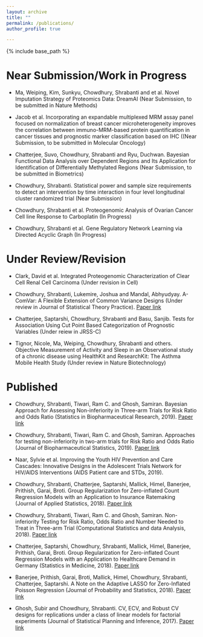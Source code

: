 ```yaml
---
layout: archive
title: ""
permalink: /publications/
author_profile: true

---
```


{% include base_path %}

Near Submission/Work in Progress
======
* Ma, Weiping, Kim, Sunkyu, Chowdhury, Shrabanti and et al. Novel Imputation Strategy of Proteomics Data: DreamAI (Near Submission, to be submitted in Nature Methods)

* Jacob et al. Incorporating an expandable multiplexed MRM assay panel focused on normalization of breast cancer microheterogeneity improves the correlation between immuno-MRM-based protein quantification in cancer tissues and prognostic marker classification based on IHC ((Near Submission, to be submitted in Molecular Oncology)

* Chatterjee, Suvo, Chowdhury, Shrabanti and Ryu, Duchwan. Bayesian Functional Data Analysis over Dependent Regions and Its Application for Identification of Differentially Methylated Regions (Near Submission, to be submitted in Biometrics)

* Chowdhury, Shrabanti. Statistical power and sample size requirements to detect an intervention by time interaction in four level longitudinal cluster randomized trial (Near Submission)

* Chowdhury, Shrabanti et al. Proteogenomic Analysis of Ovarian Cancer Cell line Response to Carboplatin (In Progress)

* Chowdhury, Shrabanti et al. Gene Regulatory Network Learning via Directed Acyclic Graph (In Progress)



Under Review/Revision
======
* Clark, David et al. Integrated Proteogenomic Characterization of Clear Cell Renal Cell Carcinoma (Under revision in Cell) 
	    
* Chowdhury, Shrabanti, Lukemire, Joshua and Mandal, Abhyudyay. A-ComVar: A Flexible Extension of Common Variance Designs (Under review in Journal of Statistical Theory Practice). [Paper link](https://arxiv.org/abs/1904.02597)	
           
* Chatterjee, Saptarshi, Chowdhury, Shrabanti and Basu, Sanjib. Tests for Association Using Cut Point Based Categorization of Prognostic Variables (Under reiew in JRSS-C)
       
* Tignor, Nicole, Ma, Weiping,  Chowdhury, Shrabanti and others. Objective Measurement of Activity and Sleep in an Observational study of a chronic disease using HealthKit and ResearchKit: The Asthma Mobile Health Study (Under review in Nature Biotechnology)
		

  
Published
======
* Chowdhury, Shrabanti, Tiwari, Ram C. and Ghosh, Samiran. Bayesian Approach for Assessing Non-inferiority in Three-arm Trials for Risk Ratio and Odds Ratio (Statistics in Biopharmaceutical Research, 2019). [Paper link](https://amstat.tandfonline.com/doi/full/10.1080/19466315.2018.1554504)
			
* Chowdhury, Shrabanti, Tiwari, Ram C. and Ghosh, Samiran. Approaches for testing non-inferiority in two-arm trials for Risk Ratio and Odds Ratio (Journal of Biopharmaceutical Statistics, 2019). [Paper link](https://www.tandfonline.com/doi/abs/10.1080/10543406.2019.1572616)
			
* Naar, Sylvie et al. Improving the Youth HIV Prevention and Care Cascades: Innovative Designs in the Adolescent Trials Network for HIV/AIDS Interventions (AIDS Patient care and STDs, 2019). 
		 		
* Chowdhury, Shrabanti, Chatterjee, Saptarshi, Mallick, Himel, Banerjee, Prithish, Garai, Broti. Group Regularization for Zero-inflated Count Regression Models with an Application to Insurance Ratemaking (Journal of Applied Statistics, 2018). [Paper link](https://www.tandfonline.com/doi/abs/10.1080/02664763.2018.1555232)
		 
			
* Chowdhury, Shrabanti, Tiwari, Ram C. and Ghosh, Samiran. Non-inferiority Testing for Risk Ratio, Odds Ratio and Number Needed to Treat in Three-arm Trial (Computational Statistics and data Analysis, 2018). [Paper link](https://www.sciencedirect.com/science/article/pii/S0167947318302019)
			
* Chatterjee, Saptarshi, Chowdhury, Shrabanti, Mallick, Himel, Banerjee, Prithish, Garai, Broti. Group Regularization for Zero-inflated Count Regression Models with an Application to Healthcare Demand in Germany (Statistics in Medicine, 2018). [Paper link](https://onlinelibrary.wiley.com/doi/abs/10.1002/sim.7804)
			

* Banerjee, Prithish, Garai, Broti, Mallick, Himel, Chowdhury, Shrabanti, Chatterjee, Saptarshi. A Note on the Adaptive LASSO for Zero-Inflated Poisson Regression (Journal of Probability and Statistics, 2018). [Paper link](https://www.hindawi.com/journals/jps/2018/2834183/abs/)
			
* Ghosh, Subir and Chowdhury, Shrabanti. CV, ECV, and Robust CV designs for replications under a class of linear models for factorial experiments (Journal of Statistical Planning and Inference, 2017). [Paper link](https://www.sciencedirect.com/science/article/pii/S0378375817300393)


